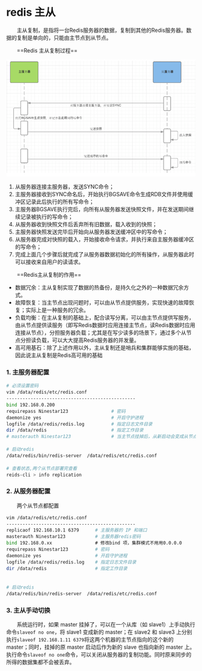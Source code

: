 # redis 主从

　　主从复制，是指将一台Redis服务器的数据，复制到其他的Redis服务器。数据的复制是单向的，只能由主节点到从节点。

　　==Redis 主从复制过程==

​![](assets/image-20230218144728964-20230610173812-2g8610h.png)​

1. 从服务器连接主服务器，发送SYNC命令；
2. 主服务器接收到SYNC命名后，开始执行BGSAVE命令生成RDB文件并使用缓冲区记录此后执行的所有写命令；
3. 主服务器BGSAVE执行完后，向所有从服务器发送快照文件，并在发送期间继续记录被执行的写命令；
4. 从服务器收到快照文件后丢弃所有旧数据，载入收到的快照；
5. 主服务器快照发送完毕后开始向从服务器发送缓冲区中的写命令；
6. 从服务器完成对快照的载入，开始接收命令请求，并执行来自主服务器缓冲区的写命令；
7. 完成上面几个步骤后就完成了从服务器数据初始化的所有操作，从服务器此时可以接收来自用户的读请求。

　　==Redis主从复制的作用==

* 数据冗余：主从复制实现了数据的热备份，是持久化之外的一种数据冗余方式。
* 故障恢复：当主节点出现问题时，可以由从节点提供服务，实现快速的故障恢复；实际上是一种服务的冗余。
* 负载均衡：在主从复制的基础上，配合读写分离，可以由主节点提供写服务，由从节点提供读服务（即写Redis数据时应用连接主节点，读Redis数据时应用连接从节点），分担服务器负载；尤其是在写少读多的场景下，通过多个从节点分担读负载，可以大大提高Redis服务器的并发量。
* 高可用基石：除了上述作用以外，主从复制还是哨兵和集群能够实施的基础，因此说主从复制是Redis高可用的基础

### 1. 主服务器配置

```bash
# 必须设置密码
vim /data/redis/etc/redis.conf
------------------------------------------------
bind 192.168.0.200                      
requirepass Ninestar123                # 密码
daemonize yes                          # 开启守护进程
logfile /data/redis/redis.log          # 指定日志文件目录
dir /data/redis                        # 指定工作目录
# masterauth Ninestar123               # 当主节点挂掉后，从新启动会变成从节点，这里就需要配置新主节点密码

# 启动redis
/data/redis/bin/redis-server  /data/redis/etc/redis.conf

# 查看状态,两个从节点部署完查看
reids-cli > info replication
```

### 2. 从服务器配置

　　两个从节点都配置

```bash
vim /data/redis/etc/redis.conf
------------------------------------------------
replicaof 192.168.10.1 6379      # 主服务器的 IP 和端口
masterauth Ninestar123           # 主服务器redis密码
bind 192.168.0.xx                # 修改bind 项，集群模式不用用0.0.0.0
requirepass Ninestar123          # 密码
daemonize yes                    # 开启守护进程
logfile /data/redis/redis.log    # 指定日志文件目录
dir /data/redis                  # 指定工作目录


# 启动redis
/data/redis/bin/redis-server  /data/redis/etc/redis.conf
```

### 3. 主从手动切换

　　系统运行时，如果 master 挂掉了，可以在一个从库（如 slave1）上手动执行命令`slaveof no one`​，将 slave1 变成新的 master；在 slave2 和 slave3 上分别执行`slaveof 192.168.1.11 6379`​ 将这两个机器的主节点指向的这个新的 master；同时，挂掉的原 master 启动后作为新的 slave 也指向新的 master 上。  
执行命令`slaveof no one`​命令，可以关闭从服务器的复制功能。同时原来同步的所得的数据集都不会被丢弃。
